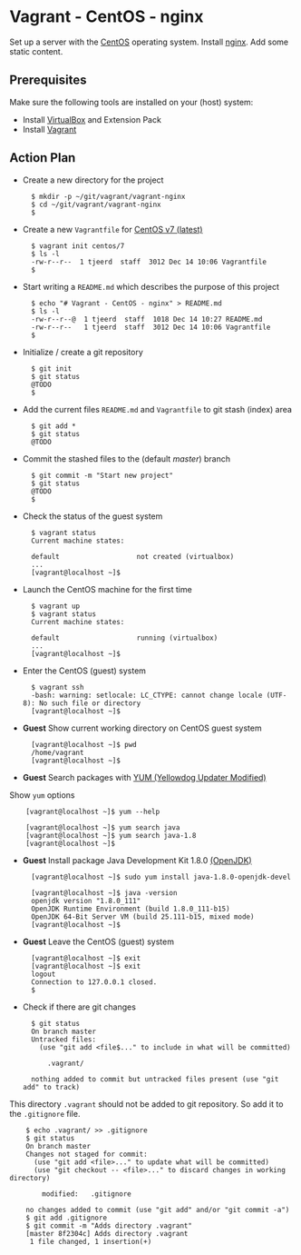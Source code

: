 # Vagrant - CentOS - nginx


Set up a server with the [CentOS](https://www.centos.org/) operating system.
Install [nginx](https://www.nginx.com/).
Add some static content.


## Prerequisites

Make sure the following tools are installed on your (host) system:

- Install [VirtualBox](https://www.virtualbox.org/) and Extension Pack
- Install [Vagrant](https://www.vagrantup.com/)


## Action Plan

- Create a new directory for the project

	    $ mkdir -p ~/git/vagrant/vagrant-nginx
	    $ cd ~/git/vagrant/vagrant-nginx
	    $

- Create a new `Vagrantfile` for [CentOS v7 (latest)](https://www.centos.org/)

	    $ vagrant init centos/7
	    $ ls -l
	    -rw-r--r--  1 tjeerd  staff  3012 Dec 14 10:06 Vagrantfile
	    $

- Start writing a `README.md` which describes the purpose of this project

	    $ echo "# Vagrant - CentOS - nginx" > README.md
	    $ ls -l
	    -rw-r--r--@  1 tjeerd  staff  1018 Dec 14 10:27 README.md
	    -rw-r--r--   1 tjeerd  staff  3012 Dec 14 10:06 Vagrantfile
	    $

- Initialize / create a git repository

	    $ git init
	    $ git status
	    @TODO
	    $

- Add the current files `README.md` and `Vagrantfile` to git stash (index) area

	    $ git add *
	    $ git status
	    @TODO

- Commit the stashed files to the (default _master_) branch

	    $ git commit -m "Start new project"
	    $ git status
	    @TODO
	    $

- Check the status of the guest system

	    $ vagrant status
	    Current machine states:
	    
	    default                   not created (virtualbox)
	    ...
		[vagrant@localhost ~]$


- Launch the CentOS machine for the first time

	    $ vagrant up
	    $ vagrant status
	    Current machine states:
	    
	    default                   running (virtualbox)
	    ...
		[vagrant@localhost ~]$

- Enter the CentOS (guest) system

	    $ vagrant ssh
	    -bash: warning: setlocale: LC_CTYPE: cannot change locale (UTF-8): No such file or directory
	    [vagrant@localhost ~]$

- **Guest** Show current working directory on CentOS guest system

	    [vagrant@localhost ~]$ pwd
	    /home/vagrant
		[vagrant@localhost ~]$

- **Guest** Search packages with [YUM (Yellowdog Updater Modified)](https://www.google.com/webhp?ion=1&espv=2&ie=UTF-8#q=yum+linux)  
  
Show `yum` options  
  
	    [vagrant@localhost ~]$ yum --help

	    [vagrant@localhost ~]$ yum search java
	    [vagrant@localhost ~]$ yum search java-1.8
	    [vagrant@localhost ~]$


- **Guest** Install package Java Development Kit 1.8.0 [(OpenJDK)](http://openjdk.java.net/)

	    [vagrant@localhost ~]$ sudo yum install java-1.8.0-openjdk-devel
	    
	    [vagrant@localhost ~]$ java -version
	    openjdk version "1.8.0_111"
	    OpenJDK Runtime Environment (build 1.8.0_111-b15)
	    OpenJDK 64-Bit Server VM (build 25.111-b15, mixed mode)
	    [vagrant@localhost ~]$

- **Guest** Leave the CentOS (guest) system

	    [vagrant@localhost ~]$ exit
	    [vagrant@localhost ~]$ exit
		logout
		Connection to 127.0.0.1 closed.
		$ 


- Check if there are git changes 

	    $ git status
	    On branch master
	    Untracked files:
	      (use "git add <file$..." to include in what will be committed)
	    
	        .vagrant/
	    
	    nothing added to commit but untracked files present (use "git add" to track)

This directory `.vagrant` should not be added to git repository. So add it to the
`.gitignore` file.

	    $ echo .vagrant/ >> .gitignore
	    $ git status
	    On branch master
	    Changes not staged for commit:
	      (use "git add <file>..." to update what will be committed)
	      (use "git checkout -- <file>..." to discard changes in working directory)
	
	        modified:   .gitignore
	
	    no changes added to commit (use "git add" and/or "git commit -a")
	    $ git add .gitignore
	    $ git commit -m "Adds directory .vagrant"
	    [master 8f2304c] Adds directory .vagrant
	     1 file changed, 1 insertion(+)

